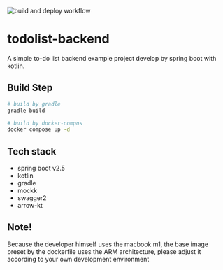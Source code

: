 ![build and deploy workflow](https://github.com/boloagegit/todolist-backend/actions/workflows/build-and-deploy.yml/badge.svg)

# todolist-backend
A simple to-do list backend example project develop by spring boot with kotlin.

## Build Step

```bash
# build by gradle
gradle build

# build by docker-compos
docker compose up -d
```

## Tech stack
- spring boot v2.5
- kotlin
- gradle
- mockk
- swagger2
- arrow-kt

## Note!
Because the developer himself uses the macbook m1, the base image preset by the dockerfile uses the ARM architecture, please adjust it according to your own development environment
